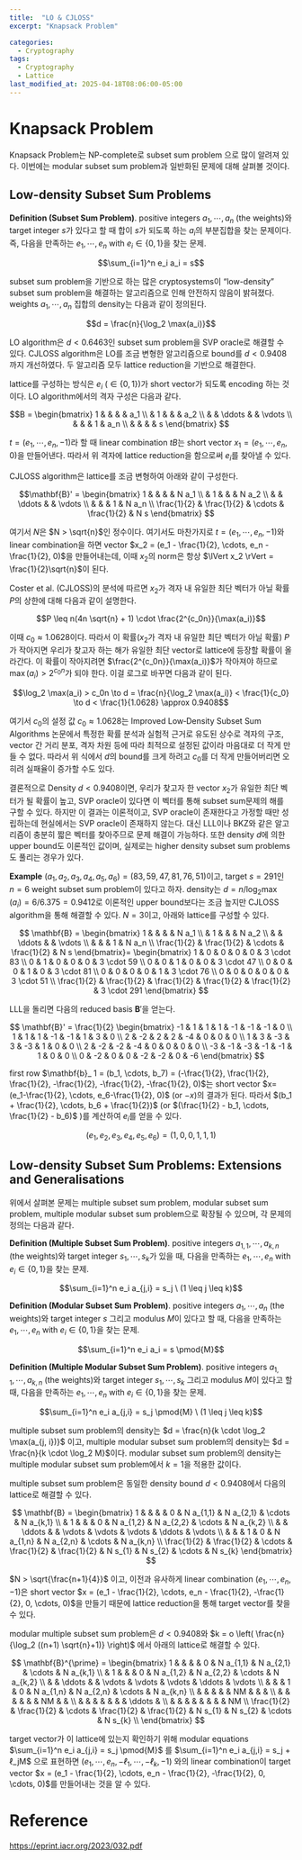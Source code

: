 ```yaml
---
title:  "LO & CJLOSS"
excerpt: "Knapsack Problem"

categories:
  - Cryptography
tags:
  - Cryptography
  - Lattice
last_modified_at: 2025-04-18T08:06:00-05:00
---
```


# Knapsack Problem

Knapsack Problem는 NP-complete로 subset sum problem 으로 많이 알려져 있다. 이번에는 modular subset sum problem과 일반화된 문제에 대해 살펴볼 것이다. 

##  Low-density Subset Sum Problems

**Definition (Subset Sum Problem)**. positive integers $a_1, \cdots, a_n$ (the weights)와 target integer $s$가 있다고 할 때 합이 $s$가 되도록 하는 $a_i$의 부분집합을 찾는 문제이다. 즉, 다음을 만족하는 $e_1, \cdots, e_n$ with $e_i \in \lbrace 0, 1 \rbrace$을 찾는 문제. 

$$\sum_{i=1}^n e_i a_i = s$$ 

subset sum problem을 기반으로 하는 많은 cryptosystems이 “low-density” subset sum problem을 해결하는 알고리즘으로 인해 안전하지 않음이 밝혀졌다. weights $a_1, \cdots, a_n$ 집합의 density는 다음과 같이 정의된다. 

$$d = \frac{n}{\log_2 \max(a_i)}$$

LO algorithm은 $d<0.6463$인 subset sum problem을 SVP oracle로 해결할 수 있다. CJLOSS algorithm은 LO를 조금 변형한 알고리즘으로 bound를 $d<0.9408$까지 개선하였다. 두 알고리즘 모두 lattice reduction을 기반으로 해결한다. 

lattice를 구성하는 방식은 $e_i$ ($\in \lbrace 0, 1 \rbrace$)가 short vector가 되도록 encoding 하는 것이다. LO algorithm에서의 격자 구성은 다음과 같다. 

$$B = 
\begin{bmatrix}
1      &        &        &        & a_1 \\
       & 1      &        &        & a_2 \\
       &        & \ddots &        & \vdots \\
       &        &        & 1      & a_n \\
       &        &        &        & s
\end{bmatrix}
$$

$t = (e_1, \cdots, e_n, -1)$라 할 때 linear combination $tB$는 short vector $x_1 = (e_1, \cdots, e_n, 0)$을 만들어낸다. 따라서 위 격자에 lattice reduction을 함으로써 $e_i$를 찾아낼 수 있다.

CJLOSS algorithm은 lattice를 조금 변형하여 아래와 같이 구성한다. 

$$\mathbf{B}' =
\begin{bmatrix}
1      &        &        &        & N a_1 \\
       & 1      &        &        & N a_2 \\
       &        & \ddots &        & \vdots \\
       &        &        & 1      & N a_n \\
\frac{1}{2} & \frac{1}{2} & \cdots & \frac{1}{2} & N s
\end{bmatrix}
$$

여기서 $N$은 $N > \sqrt{n}$인 정수이다. 여기서도 마찬가지로 $t = (e_1, \cdots, e_n, -1)$와 linear combination을 하면 vector $x_2 = (e_1 - \frac{1}{2}, \cdots, e_n - \frac{1}{2}, 0)$을 만들어내는데, 
이때 $x_2$의 norm은 항상 $\lVert x_2 \rVert = \frac{1}{2}\sqrt{n}$이 된다. 

Coster et al. (CJLOSS)의 분석에 따르면 $x_2$가 격자 내 유일한 최단 벡터가 아닐 확률 $P$의 상한에 대해 다음과 같이 설명한다. 

$$P \leq n(4n \sqrt{n} + 1) \cdot \frac{2^{c_0n}}{\max(a_i)}$$

이때 $c_0 \approx 1.0628$이다. 따라서 이 확률($x_2$가 격자 내 유일한 최단 벡터가 아닐 확률) $P$가 작아지면 우리가 찾고자 하는 해가 유일한 최단 vector로 lattice에 등장할 확률이 올라간다. 
이 확률이 작아지려면 $\frac{2^{c_0n}}{\max(a_i)}$가 작아져야 하므로 $\max(a_i) > 2^{c_0n}$가 되야 한다. 이걸 로그로 바꾸면 다음과 같이 된다. 

$$\log_2 \max(a_i) > c_0n \to d = \frac{n}{\log_2 \max(a_i)} < \frac{1}{c_0} \to d < \frac{1}{1.0628} \approx 0.9408$$ 

여기서 $c_0$의 설정 값 $c_0 \approx 1.0628$는 Improved Low‑Density Subset Sum Algorithms 논문에서 특정한 확률 분석과 실험적 근거로 유도된 상수로 격자의 구조, vector 간 거리 분포, 격자 차원 등에 따라 최적으로 설정된 값이라 마음대로 더 작게 만들 수 없다. 따라서 위 식에서 $d$의 bound를 크게 하려고 $c_0$를 더 작게 만들어버리면 오히려 실패율이 증가할 수도 있다. 

결론적으로 Density $d< 0.9408$이면, 우리가 찾고자 한 vector $x_2$가 유일한 최단 벡터가 될 확률이 높고, SVP oracle이 있다면 이 벡터를 통해 subset sum문제의 해를 구할 수 있다. 하지만 이 결과는 이론적이고, SVP oracle이 존재한다고 가정할 때만 성립하는데 현실에서는 SVP oracle이 존재하지 않는다. 대신 LLL이나 BKZ와 같은 알고리즘이 충분히 짧은 벡터를 찾아주므로 문제 해결이 가능하다. 또한 density $d$에 의한 upper bound도 이론적인 값이며, 실제로는 higher density subset sum problems도 풀리는 경우가 있다.  

**Example** $(a_1, a_2, a_3, a_4, a_5, a_6) = (83, 59, 47, 81, 76, 51)$이고, target $s=291$인 $n=6$ weight subset sum problem이 있다고 하자. density는 $d=n/ \log_2 \max(a_i) = 6/6.375 = 0.9412$로 이론적인 upper bound보다는 조금 높지만 CJLOSS algorithm을 통해 해결할 수 있다. $N=3$이고, 아래와 lattice를 구성할 수 있다. 

$$
\mathbf{B} =
\begin{bmatrix}
1      &        &        &        & N a_1 \\
       & 1      &        &        & N a_2 \\
       &        & \ddots &        & \vdots \\
       &        &        & 1      & N a_n \\
\frac{1}{2} & \frac{1}{2} & \cdots & \frac{1}{2} & N s
\end{bmatrix}=
\begin{bmatrix}
1 & 0 & 0 & 0 & 0 & 3 \cdot 83 \\
0 & 1 & 0 & 0 & 0 & 3 \cdot 59 \\
0 & 0 & 1 & 0 & 0 & 3 \cdot 47 \\
0 & 0 & 0 & 1 & 0 & 3 \cdot 81 \\
0 & 0 & 0 & 0 & 1 & 3 \cdot 76 \\
0 & 0 & 0 & 0 & 0 & 3 \cdot 51 \\
\frac{1}{2} & \frac{1}{2} & \frac{1}{2} & \frac{1}{2} & \frac{1}{2} & 3 \cdot 291
\end{bmatrix}
$$

LLL을 돌리면 다음의 reduced basis $\mathbf{B}'$을 얻는다. 

$$
\mathbf{B}' = \frac{1}{2}
\begin{bmatrix}
-1 &  1 &  1 &  1 & -1 & -1 & -1 &  0 \\
 1 &  1 &  1 & -1 & -1 &  1 &  3 &  0 \\
 2 & -2 &  2 &  2 & -4 &  0 &  0 &  0 \\
 1 &  3 & -3 &  3 & -3 &  1 &  0 &  0 \\
 2 & -2 & -2 & -4 &  0 &  0 &  0 &  0 \\
-3 & -1 & -3 & -1 & -1 &  1 &  0 &  0 \\
 0 & -2 &  0 &  0 & -2 & -2 &  0 & -6
\end{bmatrix}
$$

first row $\mathbf{b}_ 1 = (b_1, \cdots, b_7) = (-\frac{1}{2}, \frac{1}{2}, \frac{1}{2}, -\frac{1}{2}, -\frac{1}{2}, -\frac{1}{2}, 0)$는 short vector $x=(e_1-\frac{1}{2}, \cdots, e_6-\frac{1}{2}, 0)$ (or $-x$)의 결과가 된다. 따라서 $(b_1 + \frac{1}{2}, \cdots, b_6 + \frac{1}{2})$ (or $(\frac{1}{2} - b_1, \cdots, \frac{1}{2} - b_6)$ )를 계산하여 $e_i$를 얻을 수 있다. 

$$(e_1, e_2, e_3, e_4, e_5, e_6) = (1, 0, 0, 1, 1, 1)$$

## Low-density Subset Sum Problems: Extensions and Generalisations

위에서 살펴본 문제는 multiple subset sum problem, modular subset sum problem, multiple modular subset sum problem으로 확장될 수 있으며, 각 문제의 정의는 다음과 같다. 

**Definition (Multiple Subset Sum Problem)**. positive integers $a_{1,1}, \cdots, a_{k,n}$ (the weights)와 target integer $s_1, \cdots, s_k$가 있을 때, 다음을 만족하는 $e_1, \cdots, e_n$ with $e_i \in \lbrace 0, 1 \rbrace$을 찾는 문제.

$$\sum_{i=1}^n e_i a_{j,i} = s_j \ (1 \leq j \leq k)$$ 

**Definition (Modular Subset Sum Problem)**. positive integers $a_1, \cdots, a_n$ (the weights)와 target integer $s$ 그리고 modulus $M$이 있다고 할 때, 다음을 만족하는 $e_1, \cdots, e_n$ with $e_i \in \lbrace 0, 1 \rbrace$을 찾는 문제.

$$\sum_{i=1}^n e_i a_i = s \pmod{M}$$ 

**Definition (Multiple Modular Subset Sum Problem)**. positive integers $a_{1,1}, \cdots, a_{k,n}$ (the weights)와 target integer $s_1, \cdots, s_k$ 그리고 modulus $M$이 있다고 할 때, 다음을 만족하는 $e_1, \cdots, e_n$ with $e_i \in \lbrace 0, 1 \rbrace$을 찾는 문제.

$$\sum_{i=1}^n e_i a_{j,i} = s_j \pmod{M} \ (1 \leq j \leq k)$$ 

multiple subset sum problem의 density는 $d = \frac{n}{k \cdot \log_2 \max(a_{j, i})}$ 이고, multiple modular subset sum problem의 density는 $d = \frac{n}{k \cdot \log_2 M}$이다. modular subset sum problem의 density는 multiple modular subset sum problem에서 $k=1$을 적용한 값이다. 

multiple subset sum problem은 동일한 density bound $d < 0.9408$에서 다음의 lattice로 해결할 수 있다. 

$$
\mathbf{B} =
\begin{bmatrix}
1 & & & & 0 & N a_{1,1} & N a_{2,1} & \cdots & N a_{k,1} \\
 & 1 & & & 0 & N a_{1,2} & N a_{2,2} & \cdots & N a_{k,2} \\
 & & \ddots & & \vdots & \vdots & \vdots & \ddots & \vdots \\
 & & & 1 & 0 & N a_{1,n} & N a_{2,n} & \cdots & N a_{k,n} \\
\frac{1}{2} & \frac{1}{2} & \cdots & \frac{1}{2} & \frac{1}{2} & N s_{1} & N s_{2} & \cdots & N s_{k}
\end{bmatrix}
$$

$N > \sqrt{\frac{n+1}{4}}$ 이고, 이전과 유사하게 linear combination $(e_1, \cdots, e_n, -1)$은 short vector $x = (e_1 - \frac{1}{2}, \cdots, e_n - \frac{1}{2}, -\frac{1}{2}, 0, \cdots, 0)$을 만들기 때문에 lattice reduction을 통해 target vector를 찾을 수 있다. 

 modular multiple subset sum problem은 $d < 0.9408$와 $k = o \left( \frac{n}{\log_2 ((n+1) \sqrt{n}+1)} \right)$ 에서 아래의 lattice로 해결할 수 있다. 

 $$
\mathbf{B}^{\prime} =
\begin{bmatrix}
1 & & & & 0 & N a_{1,1} & N a_{2,1} & \cdots & N a_{k,1} \\
 & 1 & & & 0 & N a_{1,2} & N a_{2,2} & \cdots & N a_{k,2} \\
 & & \ddots & & \vdots & \vdots & \vdots & \ddots & \vdots \\
 & & & 1 & 0 & N a_{1,n} & N a_{2,n} & \cdots & N a_{k,n} \\
 & & & & & NM & & & \\
 & & & & & & NM & & \\
 & & & & & & & \ddots & \\
 & & & & & & & & NM \\
\frac{1}{2} & \frac{1}{2} & \cdots & \frac{1}{2} & \frac{1}{2} & N s_{1} & N s_{2} & \cdots & N s_{k} \\ 
\end{bmatrix}
$$

target vector가 이 lattice에 있는지 확인하기 위해 modular equations $\sum_{i=1}^n e_i a_{j,i} = s_j \pmod{M}$ 를 $\sum_{i=1}^n e_i a_{j,i} = s_j + ℓ_jM$ 으로 표현하면 $(e_1, \cdots, e_n, -ℓ_1, \cdots, -ℓ_k, -1)$ 와의 linear combination이 target vector $x = (e_1 - \frac{1}{2}, \cdots, e_n - \frac{1}{2}, -\frac{1}{2}, 0, \cdots, 0)$를 만들어내는 것을 알 수 있다. 


# Reference 

https://eprint.iacr.org/2023/032.pdf







